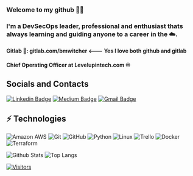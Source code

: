 <!-- Keep "Hi there" or replace it with a greeting of your own! -->

### Welcome to my github 👋🏾

<!-- Introduce yourself and give a brief introduction about yourself here.  Also include what tech you're interested in and what you are currently learning -->

### I'm a DevSecOps leader, professional and enthusiast thats always learning and guiding anyone to a career in the ☁️.

#### Gitlab 🦊: gitlab.com/bmwitcher <--- Yes I love both github and gitlab

#### Chief Operating Officer at Levelupintech.com ♾️

## Socials and Contacts
<!-- Replace the fields below with the information requested. Remember to remove the encapsulating <> characters. For spaces in names, use %20 (e.g. Broadus%20Palmer) -->

[![Linkedin Badge](https://img.shields.io/badge/-Bryant%20Witcher-blue?style=flat-square&logo=Linkedin&logoColor=white&link=https://www.linkedin.com/in/bmwitcher/)](https://www.linkedin.com/in/bmwitcher/)
[![Medium Badge](https://img.shields.io/badge/Bryant%20Witcher-12100E?style=flat-square&logo=medium&logoColor=white&link=https://bmwitcher.medium.com)](https://bmwitcher.medium.com)
[![Gmail Badge](https://img.shields.io/badge/-bwcloudcoaching.tech-c14438?style=flat-square&logo=Gmail&logoColor=white&link=mailto:bwcloudcoaching.tech)](mailto:bwcloudcoaching.tech)

## ⚡ Technologies

<!-- Check out the Badges folder for more badges -->

![Amazon AWS](https://img.shields.io/badge/Amazon%20AWS-232F3E?style=flat-square&logo=amazon-aws)
![Git](https://img.shields.io/badge/-Git-black?style=flat-square&logo=git)
![GitHub](https://img.shields.io/badge/-GitHub-181717?style=flat-square&logo=github)
![Python](https://img.shields.io/badge/-Python-black?style=flat-square&logo=Python)
![Linux](https://img.shields.io/badge/Linux-FCC624?style=flat-square&logo=linux&logoColor=black)
![Trello](https://img.shields.io/badge/Trello-%23026AA7.svg?style=flat-square&logo=Trello&logoColor=white)
![Docker](https://img.shields.io/badge/docker-%230db7ed.svg?style=for-the-badge&logo=docker&logoColor=white)
![Terraform](https://img.shields.io/badge/terraform-%235835CC.svg?style=for-the-badge&logo=terraform&logoColor=white)

<!-- Replace the fields below with the information requested. Remember to remove the encapsulating <> characters. -->

![Github Stats](https://github-readme-stats.vercel.app/api?username=bmwitchercount_private=true&show_icons=true&include_all_commits=true)
![Top Langs](https://github-readme-stats.vercel.app/api/top-langs/?username=bmwitcher&hide=TeX&layout=compact)


[![Visitors](https://api.visitorbadge.io/api/visitors?path=bmwitcher%2Fbmwitcher&label=VISITORS&countColor=%23263759)](https://visitorbadge.io/status?path=bmwitcher%2Fbmwitcher)
